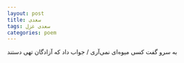 ```yaml
---
layout: post
title: سعدی
tags: سعدی غزل
categories: poem
---
```


به سرو گفت کسی میوه‌ای نمی‌آری / جواب داد که آزادگان تهی دستند

